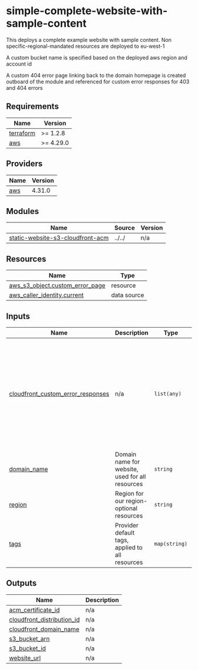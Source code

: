 # simple-complete-website-with-sample-content

This deploys a complete example website with sample content. Non specific-regional-mandated resources are deployed to eu-west-1

A custom bucket name is specified based on the deployed aws region and account id

A custom 404 error page linking back to the domain homepage is created outboard of the module and referenced for custom error responses for 403 and 404 errors

## Requirements

| Name | Version |
|------|---------|
| <a name="requirement_terraform"></a> [terraform](#requirement\_terraform) | >= 1.2.8 |
| <a name="requirement_aws"></a> [aws](#requirement\_aws) | >= 4.29.0 |

## Providers

| Name | Version |
|------|---------|
| <a name="provider_aws"></a> [aws](#provider\_aws) | 4.31.0 |

## Modules

| Name | Source | Version |
|------|--------|---------|
| <a name="module_static-website-s3-cloudfront-acm"></a> [static-website-s3-cloudfront-acm](#module\_static-website-s3-cloudfront-acm) | ../../ | n/a |

## Resources

| Name | Type |
|------|------|
| [aws_s3_object.custom_error_page](https://registry.terraform.io/providers/hashicorp/aws/latest/docs/resources/s3_object) | resource |
| [aws_caller_identity.current](https://registry.terraform.io/providers/hashicorp/aws/latest/docs/data-sources/caller_identity) | data source |

## Inputs

| Name | Description | Type | Default | Required |
|------|-------------|------|---------|:--------:|
| <a name="input_cloudfront_custom_error_responses"></a> [cloudfront\_custom\_error\_responses](#input\_cloudfront\_custom\_error\_responses) | n/a | `list(any)` | <pre>[<br>  {<br>    "error_caching_min_ttl": 10,<br>    "error_code": 403,<br>    "response_code": 404,<br>    "response_page_path": "/404.html"<br>  },<br>  {<br>    "error_caching_min_ttl": 10,<br>    "error_code": 404,<br>    "response_code": 404,<br>    "response_page_path": "/404.html"<br>  }<br>]</pre> | no |
| <a name="input_domain_name"></a> [domain\_name](#input\_domain\_name) | Domain name for website, used for all resources | `string` | n/a | yes |
| <a name="input_region"></a> [region](#input\_region) | Region for our region-optional resources | `string` | `"eu-west-1"` | no |
| <a name="input_tags"></a> [tags](#input\_tags) | Provider default tags, applied to all resources | `map(string)` | <pre>{<br>  "managed_by_terraform": true,<br>  "terraform_module": "joshuamkite/static-website-s3-cloudfront-acm/aws"<br>}</pre> | no |

## Outputs

| Name | Description |
|------|-------------|
| <a name="output_acm_certificate_id"></a> [acm\_certificate\_id](#output\_acm\_certificate\_id) | n/a |
| <a name="output_cloudfront_distribution_id"></a> [cloudfront\_distribution\_id](#output\_cloudfront\_distribution\_id) | n/a |
| <a name="output_cloudfront_domain_name"></a> [cloudfront\_domain\_name](#output\_cloudfront\_domain\_name) | n/a |
| <a name="output_s3_bucket_arn"></a> [s3\_bucket\_arn](#output\_s3\_bucket\_arn) | n/a |
| <a name="output_s3_bucket_id"></a> [s3\_bucket\_id](#output\_s3\_bucket\_id) | n/a |
| <a name="output_website_url"></a> [website\_url](#output\_website\_url) | n/a |
